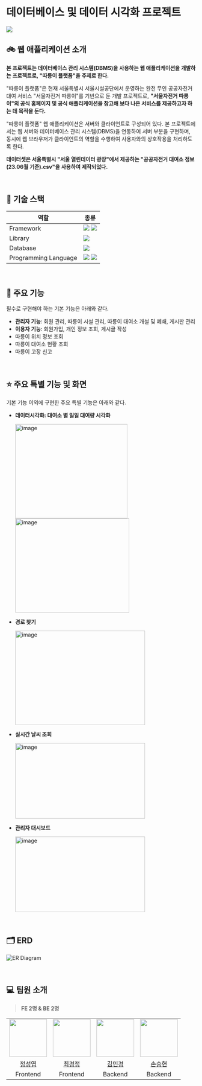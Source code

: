# 데이터베이스 및 데이터 시각화 프로젝트

<img src="https://github.com/Database-5-Project-2023/Client/assets/92677088/1359e62f-1803-4878-bc2e-f2863e7db4f3"/>


## 🚲 웹 애플리케이션 소개
 **본 프로젝트는 데이터베이스 관리 시스템(DBMS)을 사용하는 웹 애플리케이션을 개발하는 프로젝트로, "따릉이 플랫폼"을 주제로 한다.**<br/>
 
 "따릉이 플랫폼"은 현재 서울특별시 서울시설공단에서 운영하는 완전 무인 공공자전거 대여 서비스 "서울자전거 따릉이"를 기반으로 둔 개발 프로젝트로, **"서울자전거 따릉이"의 공식 홈페이지 및 공식 애플리케이션을 참고해 보다 나은 서비스를 제공하고자 하는 데 목적을 둔다.**<br/>
 
 "따릉이 플랫폼" 웹 애플리케이션은 서버와 클라이언트로 구성되어 있다. 본 프로젝트에서는 웹 서버와 데이터베이스 관리 시스템(DBMS)을 연동하여 서버 부분을 구현하며, 동시에 웹 브라우저가 클라이언트의 역할을 수행하여 사용자와의 상호작용을 처리하도록 한다.<br/>

 **데이터셋은 서울특별시 "서울 열린데이터 광장"에서 제공하는 "공공자전거 대여소 정보(23.06월 기준).csv"을 사용하여 제작되었다.**

<br/>

## 🔧 기술 스택

| 역할 | 종류 |
| --- | --- |
| Framework | <img src="https://img.shields.io/badge/springboot-6DB33F?style=for-the-badge&logo=springboot&logoColor=white"> <img src="https://img.shields.io/badge/Spring Jdbc Template-6DB33F?style=for-the-badge&logo=spring&logoColor=white">|
| Library | <img src="https://img.shields.io/badge/react-61DAFB?style=for-the-badge&logo=react&logoColor=white">|
| Database | <img src="https://img.shields.io/badge/MySQL-4479A1?style=for-the-badge&logo=MySQL&logoColor=white">|
| Programming Language | <img src="https://img.shields.io/badge/java-007396?style=for-the-badge&logo=OpenJDK&logoColor=white"> <img src="https://img.shields.io/badge/javascript-F7DF1E?style=for-the-badge&logo=javascript&logoColor=white">|

<br/>

## 🌟 주요 기능
필수로 구현해야 하는 기본 기능은 아래와 같다.
- **관리자 기능**: 회원 관리, 따릉이 시설 관리, 따릉이 대여소 개설 및 폐쇄, 게시판 관리
- **이용자 기능**: 회원가입, 개인 정보 조회, 게시글 작성
- 따릉이 위치 정보 조회
- 따릉이 대여소 현황 조회
- 따릉이 고장 신고

<br/>

## ⭐ 주요 특별 기능 및 화면
기본 기능 이외에 구현한 주요 특별 기능은 아래와 같다.
<br/>

- **데이터시각화: 대여소 별 일일 대여량 시각화**
  <p align="left">
      <img width="298" height="250" alt="image" src="https://github.com/Database-5-Project-2023/Client/assets/92677088/1d1252ea-9f72-4837-b186-61335e35d1f7">
      <img width="303" height="250" alt="image" src="https://github.com/Database-5-Project-2023/Client/assets/92677088/e4fd92ff-a372-46b2-9b6e-550692c30f48">
  </p>

- **경로 찾기**
  <p align="left">
      <img width="345" height="250" alt="image" src="https://github.com/Database-5-Project-2023/Client/assets/92677088/ec5308ab-4b81-4dca-819f-1659454d7d41">
  </p>

- **실시간 날씨 조회**
  <p align="left">
      <img width="345" height="200" alt="image" src="https://github.com/Database-5-Project-2023/Client/assets/92677088/45fdf87a-c460-4a1a-82d2-530fcad8d8d8">
  </p>

- **관리자 대시보드**
  <p align="left">
      <img width="345" height="200" alt="image" src="https://github.com/Database-5-Project-2023/Client/assets/92677088/02534fe8-3291-4bdc-99f4-074d1809684a">
  </p>

<br/>

## 🗂️ ERD
![ER Diagram](https://github.com/user-attachments/assets/d1dc4db3-5711-4dd4-b36e-1828701e298b)

<br/>

## 💻 팀원 소개
>  **FE 2명 & BE 2명**

<table>
  <tr>
    <td><img src="https://github.com/JungSungYeob.png" width="100px" /></td>
    <td><img src="https://github.com/kyeongjeong.png" width="100px" /></td>
    <td><img src="https://github.com/Kim-Min-Gyeong.png" width="100px" /></td>
    <td><img src="https://github.com/sonshn.png" width="100px" /></td>
  </tr>
  <tr>
    <td align="center"><a href="https://github.com/JungSungYeob">정성엽</a>
    </td>
    <td align="center"><a href="https://github.com/kyeongjeong">최경정</a>
    </td>
    <td align="center"><a href="https://github.com/Kim-Min-Gyeong">김민경</a>
    </td>
    <td align="center"><a href="https://github.com/sonshn">손승현</a>
    </td>

  </tr>
  <tr>
    <td align="center">Frontend
    </td>
    <td align="center">Frontend
    </td>
    <td align="center">Backend
    </td>
    <td align="center">Backend
    </td>
  </tr>
</table>
